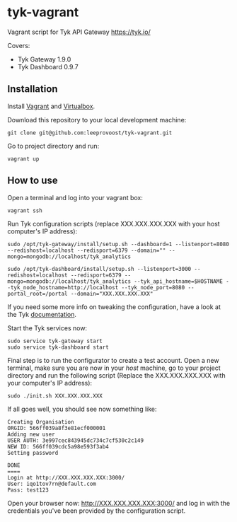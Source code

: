 # tyk-vagrant

Vagrant script for Tyk API Gateway https://tyk.io/

Covers:

* Tyk Gateway 1.9.0
* Tyk Dashboard 0.9.7

## Installation

Install [Vagrant](http://docs.vagrantup.com/v2/installation/) and [Virtualbox](https://www.virtualbox.org/wiki/Downloads).

Download this repository to your local development machine:

```
git clone git@github.com:leeprovoost/tyk-vagrant.git
```

Go to project directory and run:

```
vagrant up
```

## How to use

Open a terminal and log into your vagrant box:

```
vagrant ssh
```

Run Tyk configuration scripts (replace XXX.XXX.XXX.XXX with your host computer's IP address):

```
sudo /opt/tyk-gateway/install/setup.sh --dashboard=1 --listenport=8080 --redishost=localhost --redisport=6379 --domain="" --mongo=mongodb://localhost/tyk_analytics

sudo /opt/tyk-dashboard/install/setup.sh --listenport=3000 --redishost=localhost --redisport=6379 --mongo=mongodb://localhost/tyk_analytics --tyk_api_hostname=$HOSTNAME --tyk_node_hostname=http://localhost --tyk_node_port=8080 --portal_root=/portal --domain="XXX.XXX.XXX.XXX"
```

If you need some more info on tweaking the configuration, have a look at the Tyk [documentation](https://tyk.io/v1.9/setup/vagrant-setup/).

Start the Tyk services now:

```
sudo service tyk-gateway start
sudo service tyk-dashboard start
```

Final step is to run the configurator to create a test account. Open a new terminal, make sure you are now in your *host* machine, go to your project directory and run the following script (Replace the XXX.XXX.XXX.XXX with your computer's IP address):

```
sudo ./init.sh XXX.XXX.XXX.XXX
```

If all goes well, you should see now something like:

```
Creating Organisation
ORGID: 566ff039a8f3e81ecf000001
Adding new user
USER AUTH: 3e997cec843945dc734c7cf530c2c149
NEW ID: 566ff039cdc5a98e593f3ab4
Setting password

DONE
====
Login at http://XXX.XXX.XXX.XXX:3000/
User: iqo1tov7rn@default.com
Pass: test123
```

Open your browser now: http://XXX.XXX.XXX.XXX:3000/ and log in with the credentials you've been provided by the configuration script.
